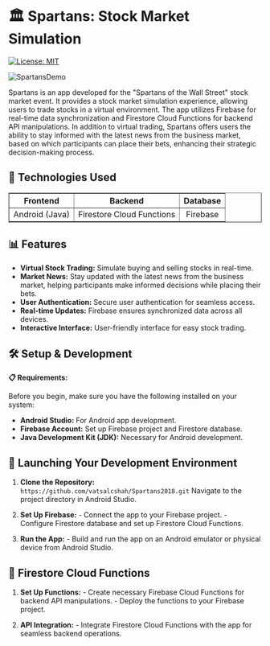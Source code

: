 # 🏛️ Spartans: Stock Market Simulation

[![License: MIT](https://img.shields.io/badge/License-MIT-blue.svg)](https://opensource.org/licenses/MIT)

![SpartansDemo](https://ritbird.com/portfolio/img/portfolio/spartanspage.jpg)

Spartans is an app developed for the "Spartans of the Wall Street" stock market event. It provides a stock market simulation experience, allowing users to trade stocks in a virtual environment. The app utilizes Firebase for real-time data synchronization and Firestore Cloud Functions for backend API manipulations. In addition to virtual trading, Spartans offers users the ability to stay informed with the latest news from the business market, based on which participants can place their bets, enhancing their strategic decision-making process.

## 📱 Technologies Used

<table border="1"> <tr> <th align="center">Frontend</th> <th align="center">Backend</th> <th align="center">Database</th> </tr> <tr> <td align="center">Android (Java)</td> <td align="center">Firestore Cloud Functions</td> <td align="center">Firebase</td> </tr> </table>

## 📊 Features

-   **Virtual Stock Trading:** Simulate buying and selling stocks in real-time.
-    **Market News:** Stay updated with the latest news from the business market, helping participants make informed decisions while placing their bets.
-   **User Authentication:** Secure user authentication for seamless access.
-   **Real-time Updates:** Firebase ensures synchronized data across all devices.
-   **Interactive Interface:** User-friendly interface for easy stock trading.

## 🛠️ Setup & Development

**📋 Requirements:**

Before you begin, make sure you have the following installed on your system:

-   **Android Studio:** For Android app development.
-   **Firebase Account:** Set up Firebase project and Firestore database.
-   **Java Development Kit (JDK):** Necessary for Android development.

## **🚀 Launching Your Development Environment**

1.  **Clone the Repository:** `https://github.com/vatsalcshah/Spartans2018.git` Navigate to the project directory in Android Studio.
    
2.  **Set Up Firebase:** - Connect the app to your Firebase project. - Configure Firestore database and set up Firestore Cloud Functions.
    
3.  **Run the App:** - Build and run the app on an Android emulator or physical device from Android Studio.
    

## 📂 Firestore Cloud Functions

1.  **Set Up Functions:** - Create necessary Firebase Cloud Functions for backend API manipulations. - Deploy the functions to your Firebase project.
    
2.  **API Integration:** - Integrate Firestore Cloud Functions with the app for seamless backend operations.
